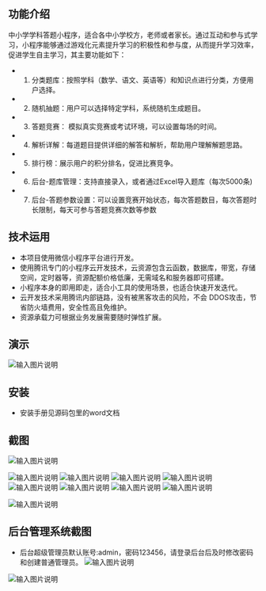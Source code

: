 ## 功能介绍 

 
 中小学学科答题小程序，适合各中小学校方，老师或者家长。通过互动和参与式学习，小程序能够通过游戏化元素提升学习的积极性和参与度，从而提升学习效率，促进学生自主学习，其主要功能如下： 
- 1. 分类题库：按照学科（数学、语文、英语等）和知识点进行分类，方便用户选择。
- 2. 随机抽题：用户可以选择特定学科，系统随机生成题目。
- 3. 答题竞赛： 模拟真实竞赛或考试环境，可以设置每场的时间。
- 4. 解析详解：每道题目提供详细的解答和解析，帮助用户理解解题思路。
- 5. 排行榜：展示用户的积分排名，促进比赛竞争。
- 6. 后台-题库管理：支持直接录入，或者通过Excel导入题库（每次5000条)
- 7. 后台-答题参数设置：可以设置竞赛开始状态，每次答题数目，每次答题时长限制，每天可参与答题竞赛次数等参数



## 技术运用
- 本项目使用微信小程序平台进行开发。
- 使用腾讯专门的小程序云开发技术，云资源包含云函数，数据库，带宽，存储空间，定时器等，资源配额价格低廉，无需域名和服务器即可搭建。
- 小程序本身的即用即走，适合小工具的使用场景，也适合快速开发迭代。
- 云开发技术采用腾讯内部链路，没有被黑客攻击的风险，不会 DDOS攻击，节省防火墙费用，安全性高且免维护。
- 资源承载力可根据业务发展需要随时弹性扩展。   



## 演示 
 ![输入图片说明](demo/%E4%BA%8C%E7%BB%B4%E7%A0%81.png)

## 安装

- 安装手册见源码包里的word文档 



## 截图

![输入图片说明](demo/0%E9%A6%96%E9%A1%B5.png)

![输入图片说明](demo/2%E7%AB%9E%E8%B5%9B.png)
![输入图片说明](demo/3%E7%AB%9E%E8%B5%9B.png)
![输入图片说明](demo/4%E8%AE%AD%E7%BB%83.png)
 ![输入图片说明](demo/5%E8%A7%84%E5%88%99.png)
![输入图片说明](demo/6%E6%8E%92%E8%A1%8C.png)
![输入图片说明](demo/7%E5%85%AC%E5%91%8A.png)
![输入图片说明](demo/8%E6%88%91%E7%9A%84.png)
![输入图片说明](demo/9%E6%88%91%E7%9A%84%E7%AD%94%E9%A2%98%E8%AE%B0%E5%BD%95.png)

![输入图片说明](demo/10%E7%AD%94%E9%A2%98%E7%BB%93%E6%9E%9C.png)



## 后台管理系统截图 
- 后台超级管理员默认账号:admin，密码123456，请登录后台后及时修改密码和创建普通管理员。
![输入图片说明](demo/80%E5%90%8E%E5%8F%B0-%E9%A6%96%E9%A1%B5.png)

![输入图片说明](demo/81%E5%90%8E%E5%8F%B0-%E7%94%A8%E6%88%B7%E7%AE%A1%E7%90%86.png)







